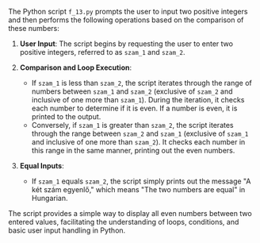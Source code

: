 The Python script `f_13.py` prompts the user to input two positive integers and then performs the following operations based on the comparison of these numbers:

1. **User Input**: The script begins by requesting the user to enter two positive integers, referred to as `szam_1` and `szam_2`.

2. **Comparison and Loop Execution**:
   - If `szam_1` is less than `szam_2`, the script iterates through the range of numbers between `szam_1` and `szam_2` (exclusive of `szam_2` and inclusive of one more than `szam_1`). During the iteration, it checks each number to determine if it is even. If a number is even, it is printed to the output.
   - Conversely, if `szam_1` is greater than `szam_2`, the script iterates through the range between `szam_2` and `szam_1` (exclusive of `szam_1` and inclusive of one more than `szam_2`). It checks each number in this range in the same manner, printing out the even numbers.

3. **Equal Inputs**:
   - If `szam_1` equals `szam_2`, the script simply prints out the message "A két szám egyenlő," which means "The two numbers are equal" in Hungarian.

The script provides a simple way to display all even numbers between two entered values, facilitating the understanding of loops, conditions, and basic user input handling in Python.